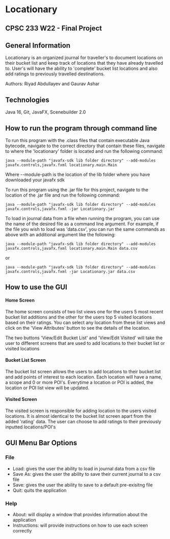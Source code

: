 # Locationary
## CPSC 233 W22 - Final Project 

## General Information
Locationary is an organized journal for traveller's to
document locations on their bucket list and keep track of 
locations that they have already travelled to. User's will
have the ability to 'complete' bucket list locations and
also add ratings to previously travelled destinations.

Authors: Riyad Abdullayev and Gaurav Ashar




## Technologies
Java 16, Git, JavaFX, Scenebuilder 2.0



## How to run the program through command line
To run this program with the .class files that contain 
executable Java bytecode, navigate to the correct directory
that contain these files, navigate to where the 'locationary'
folder is located and run the following command:

`java --module-path "javafx-sdk lib folder directory"
--add-modules javafx.controls,javafx.fxml locationary.main.Main`

Where --module-path is the location of the
lib folder where you have downloaded your javafx sdk




To run this program using the .jar file for this project, 
navigate to the location of the .jar file and run the
following command:

`java --module-path "javafx-sdk lib folder directory"
--add-modules javafx.controls,javafx.fxml -jar Locationary.jar`

To load in journal data from a file when running the program,
you can use the name of the desired file as a command line argument.
For example, if the file you wish to load was 'data.csv',
you can run the same commands as above with an additional argument like the following:

`java --module-path "javafx-sdk lib folder directory"
--add-modules javafx.controls,javafx.fxml locationary.main.Main data.csv`

or

`java --module-path "javafx-sdk lib folder directory"
--add-modules javafx.controls,javafx.fxml -jar Locationary.jar data.csv`


## How to use the GUI
#### Home Screen
The home screen consists of two list views one for the 
users 5 most recent bucket list additions and the other
for the users top 5 visited locations based on their ratings.
You can select any location from these list views and click
on the 'View Attributes' button to see the details of the
location.

The two buttons 'View/Edit Bucket List' and 'View/Edit Visited' 
will take the user to different screens that are used
to add locations to their bucket list or visited locations

#### Bucket List Screen
The bucket list screen allows the users to add locations 
to their bucket list and add points of interest to each
location. Each location will have a name, a scope and
0 or more POI's. Everytime a location or POI is added,
the location or POI list view will be updated.


#### Visited Screen
The visited screen is responsible for adding location to 
the users visited locations. It is almost identical to the
bucket list screen apart from the added 'rating' data. The
user can choose to add ratings to their previously inputted
locations/POI's



## GUI Menu Bar Options
### File
* Load: gives the user the ability to load in journal data from a csv file
* Save As: gives the user the ability to save their current journal to a csv file
* Save: gives the user the ability to save to a default pre-exisitng file
* Quit: quits the application

### Help
* About: will display a window that provides information about the application
* Instructions: will provide instructions on how to use each screen correctly
